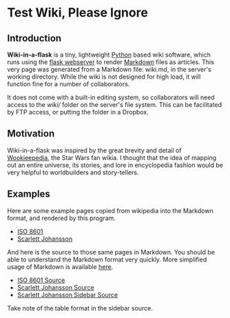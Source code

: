 # Test Wiki, Please Ignore

## Introduction

**Wiki-in-a-flask** is a tiny, lightweight [Python](https://www.python.org/) based wiki software, which runs using the [flask webserver](http://flask.pocoo.org/) to render [Markdown](https://en.wikipedia.org/wiki/Markdown) files as articles. This very page was generated from a Markdown file: wiki.md, in the server's working directory. While the wiki is not designed for high load, it will function fine for a number of collaborators.

It does not come with a built-in editing system, so collaborators will need access to the *wiki/* folder on the server's file system. This can be facilitated by FTP access, or putting the folder in a Dropbox.

## Motivation

Wiki-in-a-flask was inspired by the great brevity and detail of [Wookieepedia](https://starwars.wikia.com/wiki/Main_Page), the Star Wars fan wikia. I thought that the idea of mapping out an entire universe, its stories, and lore in encyclopedia fashion would be very helpful to worldbuilders and story-tellers.

## Examples

Here are some example pages copied from wikipedia into the Markdown format, and rendered by this program.

  - [ISO 8601](/wiki/ISO_8601)
  - [Scarlett Johansson](/wiki/Scarlett_Johansson)

And here is the source to those same pages in Markdown. You should be able to understand the Markdown format very quickly. More simplified usage of Markdown is available [here](https://en.wikipedia.org/wiki/Markdown#Example).

  - [ISO 8601 Source](/wiki/ISO_8601/md)
  - [Scarlett Johansson Source](/wiki/Scarlett_Johansson/md)
  - [Scarlett Johansson Sidebar Source](/wiki/Scarlett_Johansson_Detail/md)

Take note of the table format in the sidebar source.
